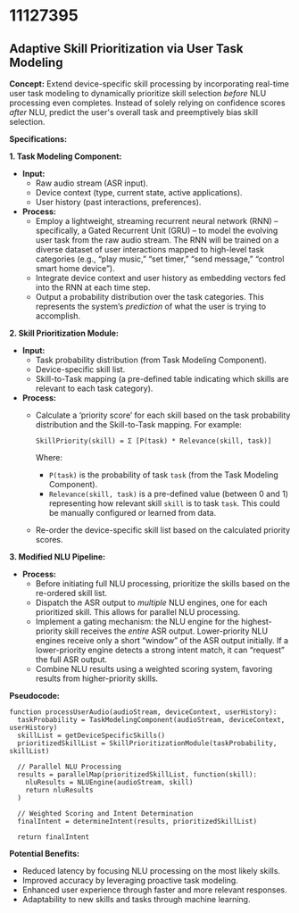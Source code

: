 # 11127395

## Adaptive Skill Prioritization via User Task Modeling

**Concept:** Extend device-specific skill processing by incorporating real-time user task modeling to dynamically prioritize skill selection *before* NLU processing even completes. Instead of solely relying on confidence scores *after* NLU, predict the user's overall task and preemptively bias skill selection.

**Specifications:**

**1. Task Modeling Component:**

*   **Input:**
    *   Raw audio stream (ASR input).
    *   Device context (type, current state, active applications).
    *   User history (past interactions, preferences).
*   **Process:**
    *   Employ a lightweight, streaming recurrent neural network (RNN) – specifically, a Gated Recurrent Unit (GRU) – to model the evolving user task from the raw audio stream.  The RNN will be trained on a diverse dataset of user interactions mapped to high-level task categories (e.g., “play music,” “set timer,” “send message,” “control smart home device”).
    *   Integrate device context and user history as embedding vectors fed into the RNN at each time step.
    *   Output a probability distribution over the task categories.  This represents the system’s *prediction* of what the user is trying to accomplish.

**2. Skill Prioritization Module:**

*   **Input:**
    *   Task probability distribution (from Task Modeling Component).
    *   Device-specific skill list.
    *   Skill-to-Task mapping (a pre-defined table indicating which skills are relevant to each task category).
*   **Process:**
    *   Calculate a ‘priority score’ for each skill based on the task probability distribution and the Skill-to-Task mapping.  For example:

        `SkillPriority(skill) = Σ [P(task) * Relevance(skill, task)]`

        Where:

        *   `P(task)` is the probability of task `task` (from the Task Modeling Component).
        *   `Relevance(skill, task)` is a pre-defined value (between 0 and 1) representing how relevant skill `skill` is to task `task`.  This could be manually configured or learned from data.
    *   Re-order the device-specific skill list based on the calculated priority scores.

**3. Modified NLU Pipeline:**

*   **Process:**
    *   Before initiating full NLU processing, prioritize the skills based on the re-ordered skill list.
    *   Dispatch the ASR output to *multiple* NLU engines, one for each prioritized skill.  This allows for parallel NLU processing.
    *   Implement a gating mechanism: the NLU engine for the highest-priority skill receives the *entire* ASR output.  Lower-priority NLU engines receive only a short “window” of the ASR output initially.  If a lower-priority engine detects a strong intent match, it can “request” the full ASR output.
    *   Combine NLU results using a weighted scoring system, favoring results from higher-priority skills.

**Pseudocode:**

```
function processUserAudio(audioStream, deviceContext, userHistory):
  taskProbability = TaskModelingComponent(audioStream, deviceContext, userHistory)
  skillList = getDeviceSpecificSkills()
  prioritizedSkillList = SkillPrioritizationModule(taskProbability, skillList)

  // Parallel NLU Processing
  results = parallelMap(prioritizedSkillList, function(skill):
    nluResults = NLUEngine(audioStream, skill)
    return nluResults
  )

  // Weighted Scoring and Intent Determination
  finalIntent = determineIntent(results, prioritizedSkillList)

  return finalIntent
```

**Potential Benefits:**

*   Reduced latency by focusing NLU processing on the most likely skills.
*   Improved accuracy by leveraging proactive task modeling.
*   Enhanced user experience through faster and more relevant responses.
*   Adaptability to new skills and tasks through machine learning.
